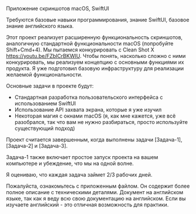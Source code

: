 Приложение скриншотов macOS, SwiftUI

Требуются базовые навыки программирования, знание SwiftUI, базовое знание английского языка.

Этот проект реализует расширенную функциональность скриншотов, аналогичную стандартной функциональности macOS (попробуйте Shift+Cmd+4). Мы пытаемся конкурировать с Clean Shot X https://youtu.be/FZbICrBKWIU. Чтобы понять, насколько сложно с ними конкурировать, мы реализуем концепцию с основными функциями их продукта. Я уже подготовил базовую инфраструктуру для реализации желаемой функциональности.

Основные задачи в проекте будут:
- Стандартная разработка пользовательского интерфейса с использованием SwiftUI
- Использование API захвата экрана, которые я уже изучил
- Некоторая магия с окнами macOS (я, как мне кажется, уже всё разобрался, так что вам не нужно разбираться, просто используйте существующий подход)

Проект считается завершенным, когда выполнены задачи [Задача-1], [Задача-2] и [Задача-3].

Задача-1 также включает простое запуск проекта на вашем компьютере и убеждение, что мы на одной волне.

Я оцениваю, что каждая задача займет 2/3 рабочих дней. 

Пожалуйста, ознакомьтесь с приложенным файлом. Он содержит более полное описание с техническими деталями. Документ на английском языке, так как я веду всю свою документацию на английском. Если вы изучаете английский - это отличная возможность для практики.